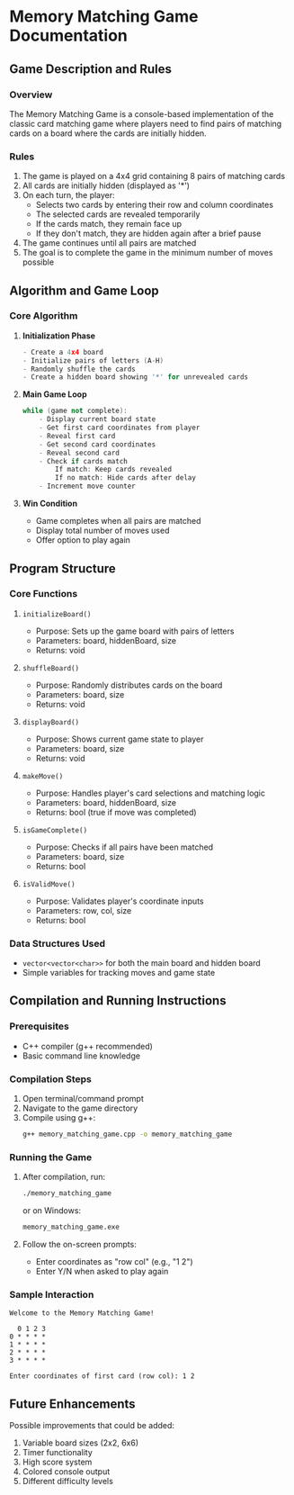 # Memory Matching Game Documentation

## Game Description and Rules

### Overview

The Memory Matching Game is a console-based implementation of the classic card matching game where players need to find pairs of matching cards on a board where the cards are initially hidden.

### Rules

1. The game is played on a 4x4 grid containing 8 pairs of matching cards
2. All cards are initially hidden (displayed as '\*')
3. On each turn, the player:
   - Selects two cards by entering their row and column coordinates
   - The selected cards are revealed temporarily
   - If the cards match, they remain face up
   - If they don't match, they are hidden again after a brief pause
4. The game continues until all pairs are matched
5. The goal is to complete the game in the minimum number of moves possible

## Algorithm and Game Loop

### Core Algorithm

1. **Initialization Phase**

   ```cpp
   - Create a 4x4 board
   - Initialize pairs of letters (A-H)
   - Randomly shuffle the cards
   - Create a hidden board showing '*' for unrevealed cards
   ```

2. **Main Game Loop**

   ```cpp
   while (game not complete):
       - Display current board state
       - Get first card coordinates from player
       - Reveal first card
       - Get second card coordinates
       - Reveal second card
       - Check if cards match
           If match: Keep cards revealed
           If no match: Hide cards after delay
       - Increment move counter
   ```

3. **Win Condition**
   - Game completes when all pairs are matched
   - Display total number of moves used
   - Offer option to play again

## Program Structure

### Core Functions

1. `initializeBoard()`

   - Purpose: Sets up the game board with pairs of letters
   - Parameters: board, hiddenBoard, size
   - Returns: void

2. `shuffleBoard()`

   - Purpose: Randomly distributes cards on the board
   - Parameters: board, size
   - Returns: void

3. `displayBoard()`

   - Purpose: Shows current game state to player
   - Parameters: board, size
   - Returns: void

4. `makeMove()`

   - Purpose: Handles player's card selections and matching logic
   - Parameters: board, hiddenBoard, size
   - Returns: bool (true if move was completed)

5. `isGameComplete()`

   - Purpose: Checks if all pairs have been matched
   - Parameters: board, size
   - Returns: bool

6. `isValidMove()`
   - Purpose: Validates player's coordinate inputs
   - Parameters: row, col, size
   - Returns: bool

### Data Structures Used

- `vector<vector<char>>` for both the main board and hidden board
- Simple variables for tracking moves and game state

## Compilation and Running Instructions

### Prerequisites

- C++ compiler (g++ recommended)
- Basic command line knowledge

### Compilation Steps

1. Open terminal/command prompt
2. Navigate to the game directory
3. Compile using g++:
   ```bash
   g++ memory_matching_game.cpp -o memory_matching_game
   ```

### Running the Game

1. After compilation, run:

   ```bash
   ./memory_matching_game
   ```

   or on Windows:

   ```bash
   memory_matching_game.exe
   ```

2. Follow the on-screen prompts:
   - Enter coordinates as "row col" (e.g., "1 2")
   - Enter Y/N when asked to play again

### Sample Interaction

```
Welcome to the Memory Matching Game!

  0 1 2 3
0 * * * *
1 * * * *
2 * * * *
3 * * * *

Enter coordinates of first card (row col): 1 2
```

## Future Enhancements

Possible improvements that could be added:

1. Variable board sizes (2x2, 6x6)
2. Timer functionality
3. High score system
4. Colored console output
5. Different difficulty levels
